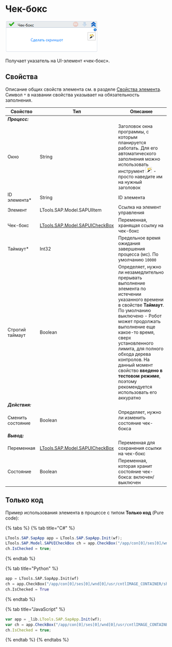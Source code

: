 # Чек-бокс

![](../../../resources/activities/basic/sap/image-443.png)

Получает указатель на UI-элемент «чек-бокс».

## Свойства
Описание общих свойств элемента см. в разделе [Свойства элемента](https://docs.primo-rpa.ru/primo-rpa/primo-studio/process/elements#svoistva-elementa).\
Символ `*` в названии свойства указывает на обязательность заполнения.

| Свойство          | Тип                                                          | Описание                                            |
| ----------------- | ------------------------------------------------------------ | --------------------------------------------------- |
| ***Процесс:*** | | |
| Окно              | String                   | Заголовок окна программы, с которым планируется работать. Для его автоматического заполнения можно использовать инструмент ![](../../../resources/activities/basic/sap/image-794.png) - просто наведите им на нужный заголовок |
| ID элемента\*     | String                                                       | ID элемента                                         |
| Элемент           | LTools.SAP.Model.SAPUIItem                                   | Ссылка на элемент управления                        |
| Чек-бокс          | [LTools.SAP.Model.SAPUICheckBox](datatypes/sapuicheckbox.md) | Переменная, хранящая ссылку на чек-бокс             |
| Таймаут\*         | Int32                                                        | Предельное время ожидания завершения процесса (мс). По умолчанию `10000`  |
| Строгий таймаут   | Boolean                 | Определяет, нужно ли незамедлительно прерывать выполнение элемента по истечении указанного времени в свойстве **Таймаут**. По умолчанию выключено - Робот может продолжать выполнение еще какое-то время, сверх установленного лимита, для полного обхода дерева контролов. На данный момент свойство **введено в тестовом режиме**, поэтому рекомендуется использовать его аккуратно |
| ***Действия:*** | | |
| Сменить состояние | Boolean                                                      | Определяет, нужно ли изменить состояние чек-бокса |
| ***Вывод:***    | | |
| Переменная        | [LTools.SAP.Model.SAPUICheckBox](datatypes/sapuicheckbox.md) | Переменная для сохранения ссылки на чек-бокс        |
| Состояние         | Boolean                                                      | Переменная, которая хранит состояние чек-бокса: включен/выключен |


## Только код
Пример использования элемента в процессе с типом **Только код** (Pure code):

{% tabs %}
{% tab title="C#" %}
```csharp
LTools.SAP.SapApp app = LTools.SAP.SapApp.Init(wf);
LTools.SAP.Model.SAPUICheckBox ch = app.CheckBox("/app/con[0]/ses[0]/wnd[0]/usr/cntlIMAGE_CONTAINER/shellcont/shell/shellcont[0]/shell");
ch.IsChecked = true;
```
{% endtab %}

{% tab title="Python" %}
```python
app = LTools.SAP.SapApp.Init(wf)
ch = app.CheckBox("/app/con[0]/ses[0]/wnd[0]/usr/cntlIMAGE_CONTAINER/shellcont/shell/shellcont[0]/shell")
ch.IsChecked = True
```
{% endtab %}

{% tab title="JavaScript" %}
```javascript
var app = _lib.LTools.SAP.SapApp.Init(wf);
var ch = app.CheckBox("/app/con[0]/ses[0]/wnd[0]/usr/cntlIMAGE_CONTAINER/shellcont/shell/shellcont[0]/shell");
ch.IsChecked = true;
```
{% endtab %}
{% endtabs %}

